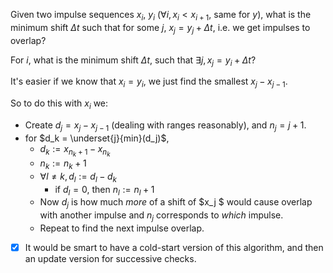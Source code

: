 Given two impulse sequences $x_i$, $y_i$ ($\forall i, x_i < x_{i + 1}$, same for $y$), what is the minimum shift $\Delta t$ such that for some $j$, $x_j = y_j + \Delta t$, i.e. we get impulses to overlap?

For $i$, what is the minimum shift $\Delta t$, such that $\exists j, x_j = y_i + \Delta t$? 

It's easier if we know that $x_i = y_i$, we just find the smallest $x_j - x_{j-1}$.

So to do this with $x_i$ we:

- Create $d_j = x_j - x_{j-1}$ (dealing with ranges reasonably), and $n_j = j + 1$.
- for $d_k = \underset{j}{min}(d_j)$, 
  - $d_k := x_{n_k + 1} - x_{n_k}$
  - $n_k := n_k + 1$
  - $\forall l \ne k, d_l := d_l - d_k$
    - if $d_l = 0$, then $n_l := n_l + 1$
  - Now $d_j$ is how much *more* of a shift of $x_j $ would cause overlap with another impulse and $n_j$ corresponds to *which* impulse.
  - Repeat to find the next impulse overlap.



- [x] It would be smart to have a cold-start version of this algorithm, and then an update version for successive checks.

